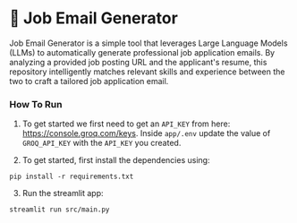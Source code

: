 # 📧 Job Email Generator

Job Email Generator is a simple tool that leverages Large Language Models (LLMs) to automatically generate professional job application emails. By analyzing a provided job posting URL and the applicant's resume, this repository intelligently matches relevant skills and experience between the two to craft a tailored job application email.

### How To Run

1. To get started we first need to get an `API_KEY` from here: https://console.groq.com/keys. Inside `app/.env` update the value of `GROQ_API_KEY` with the `API_KEY` you created.

2. To get started, first install the dependencies using:
```shell
pip install -r requirements.txt
```

3. Run the streamlit app:

```shell
streamlit run src/main.py
```

